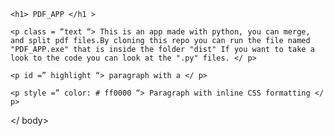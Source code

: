 <head>

    <h1> PDF_APP </h1 >

<body>

    <p class = “text “> This is an app made with python, you can merge, and split pdf files.By cloning this repo you can run the file named "PDF_APP.exe" that is inside the folder "dist" If you want to take a look to the code you can look at the ".py" files. </ p>

    <p id =” highlight “> paragraph with a </ p>

    <p style =” color: # ff0000 “> Paragraph with inline CSS formatting </ p>

</ body>
